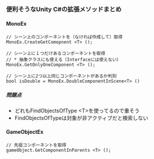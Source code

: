 ### 便利そうなUnity C#の拡張メソッドまとめ

#### MonoEx

```
// シーン上のコンポーネントを（なければ作成して）取得
MonoEx.CreateGetComopnent <T> ();

// シーン上に１つだけあるコンポーネントを取得
// * 抽象クラスにも使える（Interfaceには使えない）
MonoEx.GetOnlyOneComponent <T> ();

// シーン上に2つ以上同じコンポーネントがあるか判別
bool isDouble = MonoEx.DoubleComponentInScene<T> ()
```

##### 問題点
 * どれもFindObjectsOfType \<T\>を使ってるので重そう
 * FindObjectsOfTypeは対象が非アクティブだと検索しない
  
  
#### GameObjectEx
```
// 先祖コンポーネントを取得
gameObject.GetComponentInParents <T> ();
```
